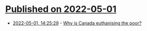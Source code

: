 # [Published on 2022-05-01](index.md)

* [2022-05-01, 14:25:29](https://news.ycombinator.com/item?id=31225245) - [Why is Canada euthanising the poor?](https://www.spectator.co.uk/article/why-is-canada-euthanising-the-poor-)
